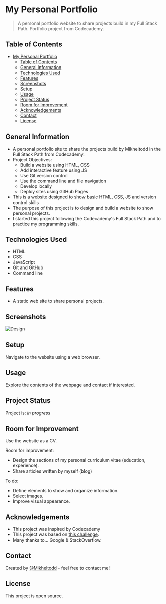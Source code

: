 # My Personal Portfolio
> A personal portfolio website to share projects build in my Full Stack Path. Portfolio project from Codecademy.

## Table of Contents
- [My Personal Portfolio](#my-personal-portfolio)
  - [Table of Contents](#table-of-contents)
  - [General Information](#general-information)
  - [Technologies Used](#technologies-used)
  - [Features](#features)
  - [Screenshots](#screenshots)
  - [Setup](#setup)
  - [Usage](#usage)
  - [Project Status](#project-status)
  - [Room for Improvement](#room-for-improvement)
  - [Acknowledgements](#acknowledgements)
  - [Contact](#contact)
  - [License](#license)
<!-- * [License](#license) -->



## General Information
- A personal portfolio site to share the projects build by Mikheltodd in the Full Stack Path from Codecademy. 
- Project Objectives:
    * Build a website using HTML, CSS
    * Add interactive feature using JS
    * Use Git version control
    * Use the command line and file navigation
    * Develop locally
    * Deploy sites using GitHub Pages
- This is a website designed to show basic HTML, CSS, JS and version control skills
- The purpose of this project is to design and build a website to show personal projects. 
- I started this project following the Codecademy's Full Stack Path and to practice my programming skills.

## Technologies Used
- HTML
- CSS
- JavaScript
- Git and GitHub
- Command line


## Features
- A static web site to share personal projects.


## Screenshots
![Design](./img/design.png)



## Setup

Navigate to the website using a web browser. 


## Usage

Explore the contents of the webpage and contact if interested.


## Project Status
Project is: _in progress_ 


## Room for Improvement

Use the website as a CV.

Room for improvement:
- Design the sections of my personal curriculum vitae (education, experience).
- Share articles written by myself (blog)

To do:
- Define elements to show and organize information. 
- Select images.
- Improve visual appearance. 


## Acknowledgements

- This project was inspired by Codecademy
- This project was based on <a href="https://www.codecademy.com/paths/full-stack-engineer-career-path/tracks/fecp-html-css-and-js-portfolio-project/modules/fecp-personal-portfolio-website/kanban_projects/portfolio-website" target="_blank">this challenge</a>.
- Many thanks to... Google & StackOverflow.


## Contact
Created by <a href="https://github.com/Mikheltodd" target="_blank">@Mikheltodd</a> - feel free to contact me!


## License
This project is open source.
